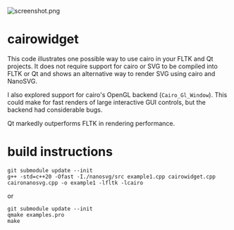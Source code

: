 ![screenshot.png](screenshot.png?raw=true)
# cairowidget
This code illustrates one possible way to use cairo in your FLTK and Qt projects. It does not require support for cairo or SVG to be compiled into FLTK or Qt and shows an alternative way to render SVG using cairo and NanoSVG.

I also explored support for cairo's OpenGL backend (`Cairo_Gl_Window`). This could make for fast renders of large interactive GUI controls, but the backend had considerable bugs.

Qt markedly outperforms FLTK in rendering performance.

# build instructions

    git submodule update --init
    g++ -std=c++20 -Ofast -I./nanosvg/src example1.cpp cairowidget.cpp caironanosvg.cpp -o example1 -lfltk -lcairo

or

    git submodule update --init
    qmake examples.pro
    make
